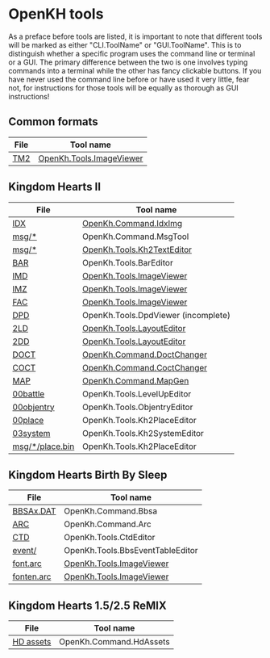 # OpenKH tools

As a preface before tools are listed, it is important to note that different tools will be marked as either "CLI.ToolName" or "GUI.ToolName". This is to distinguish whether a specific program uses the command line or terminal or a GUI. The primary difference between the two is one involves typing commands into a terminal while the other has fancy clickable buttons.
If you have never used the command line before or have used it very little, fear not, for instructions for those tools will be equally as thorough as GUI instructions!

## Common formats

| File | Tool name
|------|-----------
|[TM2](../common/tm2.md) | [OpenKh.Tools.ImageViewer](./GUI.ImageViewer/index.md)

## Kingdom Hearts II

| File | Tool name
|------|-----------
|[IDX](../kh2/file/type/idx.md) | [OpenKh.Command.IdxImg](./CLI.IdxImg/index.md)
|[msg/*](../kh2/file/type/msg.md) | OpenKh.Command.MsgTool
|[msg/*](../kh2/file/type/msg.md) | [OpenKh.Tools.Kh2TextEditor](./GUI.Kh2TextEditor/index.md)
|[BAR](../kh2/file/type/bar.md) | OpenKh.Tools.BarEditor
|[IMD](../kh2/file/type/image.md#imgd) | [OpenKh.Tools.ImageViewer](./GUI.ImageViewer/index.md)
|[IMZ](../kh2/file/type/image.md#imgz) | [OpenKh.Tools.ImageViewer](./GUI.ImageViewer/index.md)
|[FAC](../kh2/file/type/image.md#fac) | [OpenKh.Tools.ImageViewer](./GUI.ImageViewer/index.md)
|[DPD](../kh2/file/type/dpd.md) | OpenKh.Tools.DpdViewer (incomplete)
|[2LD](../kh2/file/type/2ld.md#layout) | [OpenKh.Tools.LayoutEditor](./GUI.LayoutEditor/index.md)
|[2DD](../kh2/file/type/2ld.md#sequence) | [OpenKh.Tools.LayoutEditor](./GUI.LayoutEditor/index.md)
|[DOCT](../kh2/file/type/doct.md) | [OpenKh.Command.DoctChanger](./CLI.DoctChanger/index.md)
|[COCT](../kh2/file/type/coct.md) | [OpenKh.Command.CoctChanger](./CLI.CoctChanger/index.md)
|[MAP](../kh2/file/map.md) | [OpenKh.Command.MapGen](./CLI.MapGen/index.md)
|[00battle](../kh2/file/type/00battle.md) | OpenKh.Tools.LevelUpEditor
|[00objentry](../kh2/file/type/00objentry.md) | OpenKh.Tools.ObjentryEditor
|[00place](../kh2/file/type/place.md) | OpenKh.Tools.Kh2PlaceEditor
|[03system](../kh2/file/type/03system.md) | OpenKh.Tools.Kh2SystemEditor
|[msg/*/place.bin](../kh2/file/type/place.md) | OpenKh.Tools.Kh2PlaceEditor

## Kingdom Hearts Birth By Sleep

| File | Tool name
|------|-----------
|[BBSAx.DAT](../bbs/bbsa.md)| OpenKh.Command.Bbsa
|[ARC](../bbs/arc.md) | OpenKh.Command.Arc
|[CTD](../bbs/ctd.md) | OpenKh.Tools.CtdEditor
|[event/](../bbs/events.md) | OpenKh.Tools.BbsEventTableEditor
|[font.arc](../bbs/events.md) | [OpenKh.Tools.ImageViewer](./GUI.ImageViewer/index.md)
|[fonten.arc](../bbs/events.md) | [OpenKh.Tools.ImageViewer](./GUI.ImageViewer/index.md)

## Kingdom Hearts 1.5/2.5 ReMIX

| File | Tool name
|------|-----------
|[HD assets](../common/hdassets.md)| OpenKh.Command.HdAssets
